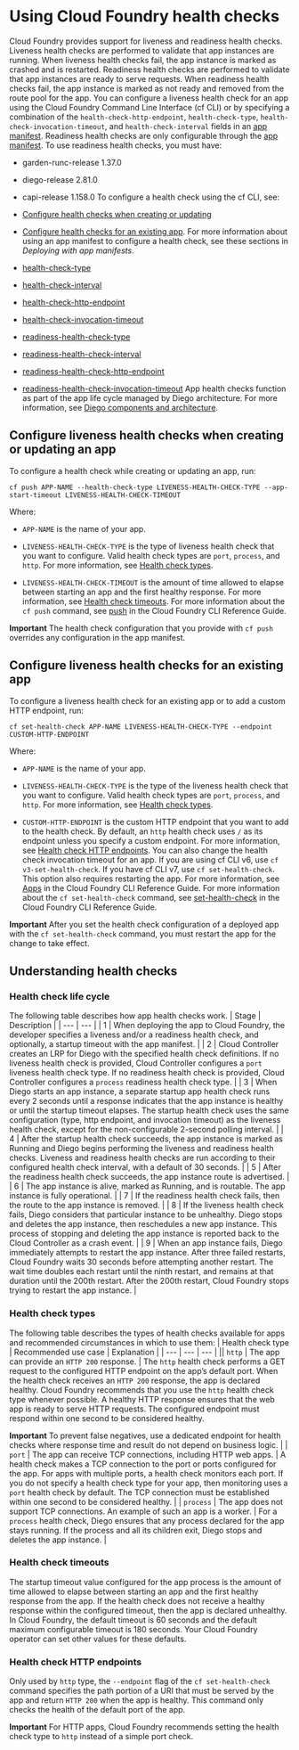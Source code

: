 # Using Cloud Foundry health checks
Cloud Foundry provides support for liveness and readiness health checks.
Liveness health checks are performed to validate that app instances are running.
When liveness health checks fail, the app instance is marked as crashed and is
restarted. Readiness health checks are performed to validate that app instances are
ready to serve requests. When readiness health checks fail, the app instance is
marked as not ready and removed from the route pool for the app.
You can configure a liveness health check for an app using the Cloud Foundry
Command Line Interface (cf CLI) or by specifying a combination of the
`health-check-http-endpoint`, `health-check-type`,
`health-check-invocation-timeout`, and `health-check-interval` fields in an
[app manifest](https://docs.cloudfoundry.org/devguide/deploy-apps/manifest.html).
Readiness health checks are only configurable through the [app manifest](https://docs.cloudfoundry.org/devguide/deploy-apps/manifest-attributes.html#optional-attributes).
To use readiness health checks, you must have:

* garden-runc-release 1.37.0

* diego-release 2.81.0

* capi-release 1.158.0
To configure a health check using the cf CLI, see:

* [Configure health checks when creating or updating](https://docs.cloudfoundry.org/devguide/deploy-apps/healthchecks.html#setting-health-checks)

* [Configure health checks for an existing app](https://docs.cloudfoundry.org/devguide/deploy-apps/healthchecks.html#set-health-checks-exist).
For more information about using an app manifest to configure a health check, see these sections in *Deploying with app manifests*.

* [health-check-type](https://docs.cloudfoundry.org/devguide/deploy-apps/manifest-attributes.html#health-check-type)

* [health-check-interval](https://docs.cloudfoundry.org/devguide/deploy-apps/manifest-attributes.html#health-check-interval)

* [health-check-http-endpoint](https://docs.cloudfoundry.org/devguide/deploy-apps/manifest-attributes.html#health-check-http-ep)

* [health-check-invocation-timeout](https://docs.cloudfoundry.org/devguide/deploy-apps/manifest-attributes.html#health-check-invoc-time)

* [readiness-health-check-type](https://docs.cloudfoundry.org/devguide/deploy-apps/manifest-attributes.html#readiness-health-check-type)

* [readiness-health-check-interval](https://docs.cloudfoundry.org/devguide/deploy-apps/manifest-attributes.html#readiness-health-check-interval)

* [readiness-health-check-http-endpoint](https://docs.cloudfoundry.org/devguide/deploy-apps/manifest-attributes.html#readiness-health-check-http-ep)

* [readiness-health-check-invocation-timeout](https://docs.cloudfoundry.org/devguide/deploy-apps/manifest-attributes.html#readiness-health-check-invoc-time)
App health checks function as part of the app life cycle managed by Diego architecture. For more
information, see [Diego components and architecture](https://docs.cloudfoundry.org/concepts/diego/diego-architecture.html).

## Configure liveness health checks when creating or updating an app
To configure a health check while creating or updating an app, run:
```
cf push APP-NAME --health-check-type LIVENESS-HEALTH-CHECK-TYPE --app-start-timeout LIVENESS-HEALTH-CHECK-TIMEOUT
```
Where:

* `APP-NAME` is the name of your app.

* `LIVENESS-HEALTH-CHECK-TYPE` is the type of liveness health check that you want to configure. Valid health check
types are `port`, `process`, and `http`. For more information, see [Health check types](https://docs.cloudfoundry.org/devguide/deploy-apps/healthchecks.html#types).

* `LIVENESS-HEALTH-CHECK-TIMEOUT` is the amount of time allowed to elapse between starting an app and the
first healthy response. For more information, see [Health check timeouts](https://docs.cloudfoundry.org/devguide/deploy-apps/healthchecks.html#health_check_timeout).
For more information about the `cf push` command, see
[push](http://cli.cloudfoundry.org/en-US/cf/push.html) in the Cloud Foundry CLI Reference Guide.

**Important**
The health check configuration that you provide with
`cf push` overrides any configuration in the app manifest.

## Configure liveness health checks for an existing app
To configure a liveness health check for an existing app or to add a custom HTTP endpoint, run:
```
cf set-health-check APP-NAME LIVENESS-HEALTH-CHECK-TYPE --endpoint CUSTOM-HTTP-ENDPOINT
```
Where:

* `APP-NAME` is the name of your app.

* `LIVENESS-HEALTH-CHECK-TYPE` is the type of the liveness health check that you want to configure. Valid health check types are `port`, `process`, and `http`. For more information, see [Health check types](https://docs.cloudfoundry.org/devguide/deploy-apps/healthchecks.html#types).

* `CUSTOM-HTTP-ENDPOINT` is the custom HTTP endpoint that you want to add to the health check. By default, an `http` health check uses `/` as its endpoint unless you specify a custom endpoint. For more information, see [Health check HTTP endpoints](https://docs.cloudfoundry.org/devguide/deploy-apps/healthchecks.html#health_check_uri).
You can also change the health check invocation timeout for
an app. If you are using cf CLI v6, use `cf v3-set-health-check`. If you have cf CLI v7, use `cf set-health-check`. This option also requires restarting the app. For more information, see [Apps](https://cli.cloudfoundry.org/en-US/v7/apps.html) in the Cloud Foundry CLI Reference Guide.
For more information about the `cf set-health-check` command, see
[set-health-check](http://cli.cloudfoundry.org/en-US/cf/set-health-check.html) in
the Cloud Foundry CLI Reference Guide.

**Important**
After you set the health check configuration of a deployed
app with the `cf set-health-check` command, you must restart the app for the change to
take effect.

## Understanding health checks

### Health check life cycle
The following table describes how app health checks work.
| Stage | Description |
| --- | --- |
| 1 | When deploying the app to Cloud Foundry, the developer specifies a liveness and/or a readiness health check, and optionally, a startup timeout with the app manifest. |
| 2 | Cloud Controller creates an LRP for Diego with the specified health check definitions. If no liveness health check is provided, Cloud Controller configures a `port` liveness health check type. If no readiness health check is provided, Cloud Controller configures a `process` readiness health check type. |
| 3 | When Diego starts an app instance, a separate startup app health check runs every 2 seconds until a response indicates that the app instance is healthy or until the startup timeout elapses. The startup health check uses the same configuration (type, http endpoint, and invocation timeout) as the liveness health check, except for the non-configurable 2-second polling interval. |
| 4 | After the startup health check succeeds, the app instance is marked as Running and Diego begins performing the liveness and readiness health checks. Liveness and readiness health checks are run according to their configured health check interval, with a default of 30 seconds. |
| 5 | After the readiness health check succeeds, the app instance route is advertised. |
| 6 | The app instance is alive, marked as Running, and is routable. The app instance is fully operational. |
| 7 | If the readiness health check fails, then the route to the app instance is removed. |
| 8 | If the liveness health check fails, Diego considers that particular instance to be unhealthy. Diego stops and deletes the app instance, then reschedules a new app instance. This process of stopping and deleting the app instance is reported back to the Cloud Controller as a crash event. |
| 9 | When an app instance fails, Diego immediately attempts to restart the app instance. After three failed restarts, Cloud Foundry waits 30 seconds before attempting another restart. The wait time doubles each restart until the ninth restart, and remains at that duration until the 200th restart. After the 200th restart, Cloud Foundry stops trying to restart the app instance. |

### Health check types
The following table describes the types of health checks available for apps and recommended
circumstances in which to use them:
| Health check type | Recommended use case | Explanation |
| --- | --- | --- |
|| `http` | The app can provide an `HTTP 200` response. | The `http` health check performs a GET request to the configured HTTP endpoint
on the app’s default port. When the health check receives an `HTTP 200` response,
the app is declared healthy. Cloud Foundry recommends that you use the
`http` health check type whenever possible. A healthy HTTP response ensures that the
web app is ready to serve HTTP requests. The configured endpoint must respond within one second
to be considered healthy.

**Important**
To prevent false
negatives, use a dedicated endpoint for health checks where response time and result do not
depend on business logic. |
| `port` | The app can receive TCP connections, including HTTP web apps. | A health check makes a TCP connection to the port or ports configured for the app. For apps
with multiple ports, a health check monitors each port. If you do not specify a health
check type for your app, then monitoring uses a `port` health
check by default. The TCP connection must be established within one second to be considered healthy. |
| `process` | The app does not support TCP connections. An example of such an app is a worker. | For a `process` health check, Diego ensures that any process declared for the
app stays running. If the process and all its children exit, Diego stops and deletes the app instance. |

### Health check timeouts
The startup timeout value configured for the app process is the amount of time
allowed to elapse between starting an app and the first healthy response from
the app. If the health check does not receive a healthy response within the
configured timeout, then the app is declared unhealthy.
In Cloud Foundry, the default timeout is 60 seconds and the default maximum configurable timeout is 180 seconds. Your Cloud Foundry operator can set other values for these defaults.

### Health check HTTP endpoints
Only used by `http` type, the `--endpoint` flag of the `cf set-health-check` command specifies the
path portion of a URI that must be served by the app and return `HTTP 200` when the app is healthy.
This command only checks the health of the default port of the app.

**Important**
For HTTP apps, Cloud Foundry recommends setting the health check type to `http` instead of a simple port check.